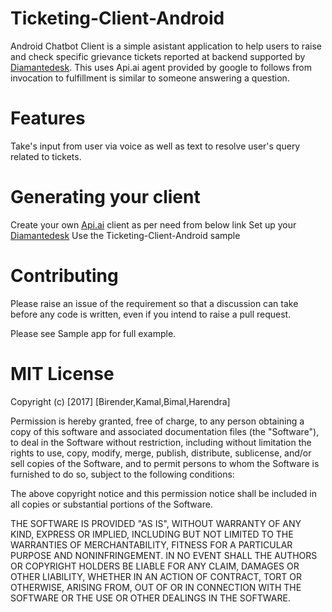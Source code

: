 # Ticketing-Client-Android
Android Chatbot Client is a simple asistant application to help users to raise and check specific grievance tickets reported at backend supported by [Diamantedesk](https://diamantedesk.com/getting-started/).
This uses Api.ai agent provided by google to follows from invocation to fulfillment is similar to someone answering a question.

# Features
Take's input from user via voice as well as text to resolve user's query related to tickets.

# Generating your client
Create your own [Api.ai](https://api.ai/) client as per need from below link
Set up your [Diamantedesk](https://diamantedesk.com/getting-started/)
Use the Ticketing-Client-Android sample

# Contributing  
Please raise an issue of the requirement so that a discussion can take before any code is written, 
even if you intend to raise a pull request.

Please see Sample app for full example.

# MIT License

Copyright (c) [2017] [Birender,Kamal,Bimal,Harendra]

Permission is hereby granted, free of charge, to any person obtaining a copy
of this software and associated documentation files (the "Software"), to deal
in the Software without restriction, including without limitation the rights
to use, copy, modify, merge, publish, distribute, sublicense, and/or sell
copies of the Software, and to permit persons to whom the Software is
furnished to do so, subject to the following conditions:

The above copyright notice and this permission notice shall be included in all
copies or substantial portions of the Software.

THE SOFTWARE IS PROVIDED "AS IS", WITHOUT WARRANTY OF ANY KIND, EXPRESS OR
IMPLIED, INCLUDING BUT NOT LIMITED TO THE WARRANTIES OF MERCHANTABILITY,
FITNESS FOR A PARTICULAR PURPOSE AND NONINFRINGEMENT. IN NO EVENT SHALL THE
AUTHORS OR COPYRIGHT HOLDERS BE LIABLE FOR ANY CLAIM, DAMAGES OR OTHER
LIABILITY, WHETHER IN AN ACTION OF CONTRACT, TORT OR OTHERWISE, ARISING FROM,
OUT OF OR IN CONNECTION WITH THE SOFTWARE OR THE USE OR OTHER DEALINGS IN THE
SOFTWARE.
```

